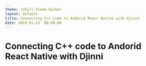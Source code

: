 ```yaml
---
theme: jekyll-theme-hacker
layout: default
title: Connecting C++ code to Andorid React Native with Djinni
date: 2018-01-23  00:00:00
---
```


# Connecting C++ code to Andorid React Native with Djinni


